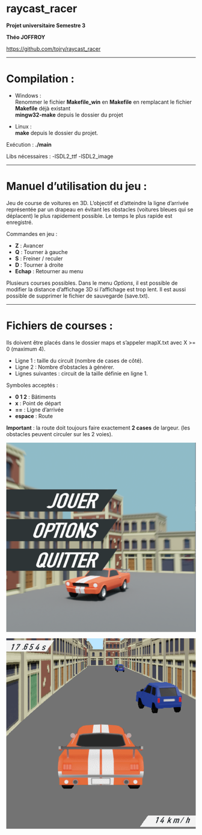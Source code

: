# raycast_racer

**Projet universitaire Semestre 3**

**Théo JOFFROY**

https://github.com/tojry/raycast_racer

***

# Compilation :
* Windows :  
Renommer le fichier **Makefile_win** en **Makefile** en remplacant le fichier **Makefile** déjà existant  
**mingw32-make** depuis le dossier du projet

* Linux :  
**make** depuis le dossier du projet.

Exécution : **./main**

Libs nécessaires : -lSDL2_ttf  -lSDL2_image


***

# Manuel d’utilisation du jeu :

Jeu de course de voitures en 3D.
L’objectif et d’atteindre la ligne d’arrivée représentée par un drapeau en évitant les obstacles (voitures bleues qui se déplacent) le plus rapidement possible.
Le temps le plus rapide est enregistré.

Commandes en jeu :
* **Z** : Avancer
* **Q** : Tourner à gauche
* **S** : Freiner / reculer
* **D** : Tourner à droite
* **Echap** : Retourner au menu

Plusieurs courses possibles.
Dans le menu *Options*, il est possible de modifier la distance d’affichage 3D si l’affichage est trop lent. Il est aussi possible de supprimer le fichier de sauvegarde (save.txt).

***

# Fichiers de courses :

Ils doivent être placés dans le dossier maps et s’appeler mapX.txt avec X >= 0 (maximum 4).
* Ligne 1 : taille du circuit (nombre de cases de côté).
* Ligne 2 : Nombre d’obstacles à générer.
* Lignes suivantes : circuit de la taille définie en ligne 1.

Symboles acceptés :
* **0 1 2** : Bâtiments
* **x** : Point de départ
* **==** : Ligne d’arrivée
* **espace** : Route

**Important** : la route doit toujours faire exactement **2 cases** de largeur. (les obstacles peuvent circuler sur les 2 voies).

![Menu](title.png)

![Jeu](race.png)
